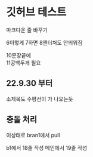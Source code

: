 # 깃허브 테스트

마크다운 줄 바꾸기

6이렇게
7하면
8엔터쳐도 안띄워짐

10문장끝에  
11공백두개 필요

## 22.9.30 부터
소제목도 수평선이 가 나오는듯

## 충돌 처리
이상태로 bran1에서 pull

b1에서 18줄 작성
메인에서 19줄 작성

